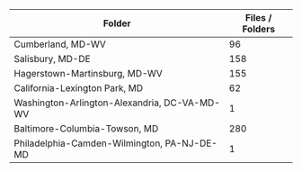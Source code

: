 | Folder                                       |   Files / Folders |
|----------------------------------------------|-------------------|
| Cumberland, MD-WV                            |                96 |
| Salisbury, MD-DE                             |               158 |
| Hagerstown-Martinsburg, MD-WV                |               155 |
| California-Lexington Park, MD                |                62 |
| Washington-Arlington-Alexandria, DC-VA-MD-WV |                 1 |
| Baltimore-Columbia-Towson, MD                |               280 |
| Philadelphia-Camden-Wilmington, PA-NJ-DE-MD  |                 1 |